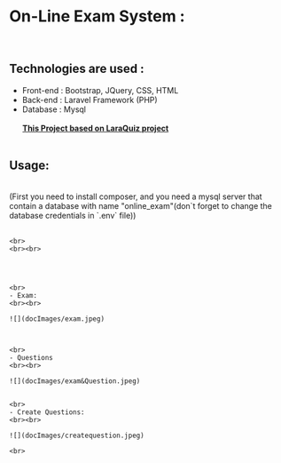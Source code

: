 # On-Line Exam System  :
<br>

## Technologies are used :
  - Front-end : Bootstrap, JQuery, CSS, HTML
  - Back-end : Laravel Framework (PHP)
  - Database : Mysql
<br><br>__[This Project based on LaraQuiz project](https://github.com/LaravelDaily/Laraquiz-QuickAdminPanel)__
<br><br>

## Usage: 
<br>
(First you need to install composer, and you need a mysql server that contain a database with name "online_exam"(don`t forget to change the database credentials in `.env` file))
<br><br>


```
<br>
<br><br>




<br>
- Exam:
<br><br>

![](docImages/exam.jpeg)



<br>
- Questions
<br><br>

![](docImages/exam&Question.jpeg)


<br>
- Create Questions:
<br><br>

![](docImages/createquestion.jpeg)

<br>


